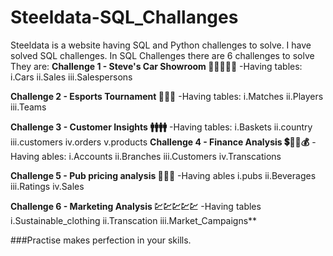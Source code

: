 # Steeldata-SQL_Challanges
Steeldata is a website having SQL and Python challenges to solve. I have solved SQL challenges.
In SQL Challenges there are 6 challenges to solve
They are:
**Challenge 1 - Steve's Car Showroom 🚗🚗🚗🚗🚗**
-Having tables:
 i.Cars
 ii.Sales
 iii.Salespersons
 
**Challenge 2 - Esports Tournament 🎾🏈🏏**
-Having tables:
 i.Matches
 ii.Players
 iii.Teams
 
**Challenge 3 - Customer Insights 🚹🚹🚹🚹**
-Having tables:
 i.Baskets
 ii.country
 iii.customers
 iv.orders
 v.products
**Challenge 4 - Finance Analysis 💲🤑💸💰**
-Having ables:
 i.Accounts
 ii.Branches
 iii.Customers
 iv.Transcations
 
**Challenge 5 - Pub pricing analysis 📢📢📢**
-Having ables
i.pubs
ii.Beverages
iii.Ratings
iv.Sales

**Challenge 6 - Marketing Analysis 💹💹💹💹💹**
-Having tables
i.Sustainable_clothing
ii.Transcation
iii.Market_Campaigns**

###Practise makes perfection in your skills.
